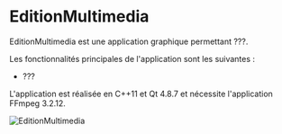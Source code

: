 # EditionMultimedia

EditionMultimedia est une application graphique permettant ???.

Les fonctionnalités principales de l'application sont les suivantes :

 - ???

L'application est réalisée en C++11 et Qt 4.8.7 et nécessite l'application FFmpeg 3.2.12.

![](./documentation/EditionMultimedia.png "EditionMultimedia")
